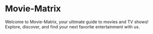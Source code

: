 # Movie-Matrix

 Welcome to Movie-Matrix, your ultimate guide to movies and TV shows! Explore, discover, and find your next favorite entertainment with us.

